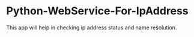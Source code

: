 # Python-WebService-For-IpAddress
This app will help in checking ip address status and name resolution.
